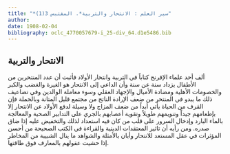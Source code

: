 ```yaml
---
title: "*سير العلم : الانتحار والتربية*. المقتبس 3(1)"
author: 
date: 1908-02-04
bibliography: oclc_4770057679-i_25-div_64.d1e5486.bib
---
```




##  الانتحار والتربية 


 ألف  أحد  علماء الإفرنج كتاباً في التربية وانتحار الأولاد فأثبت أن عدد المنتحرين من الأطفال يزداد سنة عن سنة وأن الداعي إلى الانتحار هو الغيرة والغضب والكبر والخصومات الأهلية ومضادة الأميال والإجهاد العقلي وسوء معاملة الوالدين وفي تضاعيف ذلك ما يبدو في المنتحر من ضعف الإرادة الناتج من مجتمع قليل المتانة وبالجملة فإن القرف من الحياة يأتي أبداً من ضعف المزاج ولا وسيلة لدفع الأولاد عن الانتحار إلا بإطعامهم جيداً وتنويمهم طويلاً وتقوية أعصابهم بالجري على التدابير الصحية والمعالجة بالماء البارد وإدخال السرور على قلب من كان فيه استعداد لذلك والتخفيض عليه إذا ضاق صدره. ومن رأيه أن تاثير المعتقدات الدينية والقراءة في الكتب الصحيحة من أحسن المؤثرات في عقل المستعد للانتحار وأبان بالأمثلة والشواهد ما ينال الشبيبة من المخاطر إذا حشيت عقولهم بالمعارف فوق طاقتها.  
